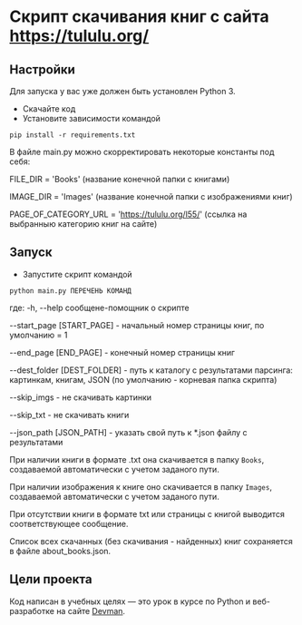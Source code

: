 # Скрипт скачивания книг с сайта https://tululu.org/


## Настройки

Для запуска у вас уже должен быть установлен Python 3.

- Скачайте код
- Установите зависимости командой 
```
pip install -r requirements.txt
```

В файле main.py можно скорректировать некоторые константы под себя:

FILE_DIR = 'Books' (название конечной папки с книгами)

IMAGE_DIR = 'Images' (название конечной папки с изображениями книг)

PAGE_OF_CATEGORY_URL = 'https://tululu.org/l55/' (ссылка на выбранныю категорию книг на сайте)

## Запуск
- Запустите скрипт командой 
```
python main.py ПЕРЕЧЕНЬ КОМАНД
```
где:
  -h, --help            сообщене-помощник о скрипте

  --start_page [START_PAGE] - начальный номер страницы книг, по умолчанию = 1 

  --end_page [END_PAGE] - конечный номер страницы книг

  --dest_folder [DEST_FOLDER] - путь к каталогу с результатами парсинга: картинкам, книгам, JSON
                                (по умолчанию - корневая папка скрипта)

  --skip_imgs - не скачивать картинки

  --skip_txt - не скачивать книги

  --json_path [JSON_PATH] - указать свой путь к *.json файлу с результатами


При наличии книги в формате .txt она скачивается в папку ``Books``, создаваемой автоматически с учетом заданого пути.

При наличии изображения к книге оно скачивается в папку ``Images``, создаваемой автоматически с учетом заданого пути.

При отсутствии книги в формате txt или страницы с книгой выводится соответствующее сообщение.

Список всех скачанных (без скачивания - найденных) книг сохраняется в файле about_books.json.


## Цели проекта

Код написан в учебных целях — это урок в курсе по Python и веб-разработке на сайте [Devman](https://dvmn.org).
